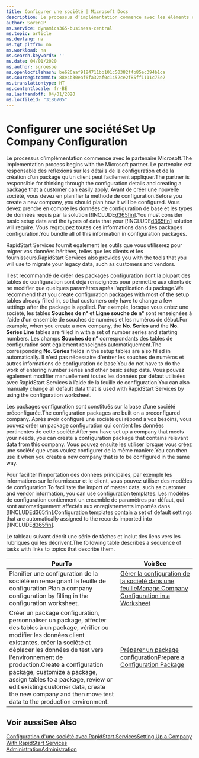 ```yaml
---
title: Configurer une société | Microsoft Docs
description: Le processus d'implémentation commence avec les éléments requis par la solution Business Central. Vous regroupez toutes ces informations dans des packages configuration.
author: SorenGP
ms.service: dynamics365-business-central
ms.topic: article
ms.devlang: na
ms.tgt_pltfrm: na
ms.workload: na
ms.search.keywords: ''
ms.date: 04/01/2020
ms.author: sgroespe
ms.openlocfilehash: be626aaf9184711bb101c50382f4b85ec394b1ca
ms.sourcegitcommit: 88e4b30eaf6fa32af0c1452ce2f85ff1111c75e2
ms.translationtype: HT
ms.contentlocale: fr-BE
ms.lasthandoff: 04/01/2020
ms.locfileid: "3186705"
---
```

# <a name="set-up-company-configuration"></a><span data-ttu-id="9d6b6-104">Configurer une société</span><span class="sxs-lookup"><span data-stu-id="9d6b6-104">Set Up Company Configuration</span></span>
<span data-ttu-id="9d6b6-105">Le processus d’implémentation commence avec le partenaire Microsoft.</span><span class="sxs-lookup"><span data-stu-id="9d6b6-105">The implementation process begins with the Microsoft partner.</span></span> <span data-ttu-id="9d6b6-106">Le partenaire est responsable des réflexions sur les détails de la configuration et de la création d’un package qu’un client peut facilement appliquer.</span><span class="sxs-lookup"><span data-stu-id="9d6b6-106">The partner is responsible for thinking through the configuration details and creating a package that a customer can easily apply.</span></span> <span data-ttu-id="9d6b6-107">Avant de créer une nouvelle société, vous devez en planifier la méthode de configuration.</span><span class="sxs-lookup"><span data-stu-id="9d6b6-107">Before you create a new company, you should plan how it will be configured.</span></span> <span data-ttu-id="9d6b6-108">Vous devez prendre en compte les données de configuration de base et les types de données requis par la solution [!INCLUDE[d365fin](includes/d365fin_md.md)].</span><span class="sxs-lookup"><span data-stu-id="9d6b6-108">You must consider basic setup data and the types of data that your [!INCLUDE[d365fin](includes/d365fin_md.md)] solution will require.</span></span> <span data-ttu-id="9d6b6-109">Vous regroupez toutes ces informations dans des packages configuration.</span><span class="sxs-lookup"><span data-stu-id="9d6b6-109">You bundle all of this information in configuration packages.</span></span>

<span data-ttu-id="9d6b6-110">RapidStart Services fournit également les outils que vous utiliserez pour migrer vos données héritées, telles que les clients et les fournisseurs.</span><span class="sxs-lookup"><span data-stu-id="9d6b6-110">RapidStart Services also provides you with the tools that you will use to migrate your legacy data, such as customers and vendors.</span></span>  

<span data-ttu-id="9d6b6-111">Il est recommandé de créer des packages configuration dont la plupart des tables de configuration sont déjà renseignées pour permettre aux clients de ne modifier que quelques paramètres après l’application du package.</span><span class="sxs-lookup"><span data-stu-id="9d6b6-111">We recommend that you create configuration packages with most of the setup tables already filled in, so that customers only have to change a few settings after the package is applied.</span></span> <span data-ttu-id="9d6b6-112">Par exemple, lorsque vous créez une société, les tables **Souches de n°** et **Ligne souche de n°** sont renseignées à l'aide d'un ensemble de souches de numéros et les numéros de début.</span><span class="sxs-lookup"><span data-stu-id="9d6b6-112">For example, when you create a new company, the **No. Series** and the **No. Series Line** tables are filled in with a set of number series and starting numbers.</span></span> <span data-ttu-id="9d6b6-113">Les champs **Souches de n°** correspondants des tables de configuration sont également renseignés automatiquement.</span><span class="sxs-lookup"><span data-stu-id="9d6b6-113">The corresponding **No. Series** fields in the setup tables are also filled in automatically.</span></span> <span data-ttu-id="9d6b6-114">Il n'est pas nécessaire d'entrer les souches de numéros et autres informations de configuration de base.</span><span class="sxs-lookup"><span data-stu-id="9d6b6-114">You do not have to do the work of entering number series and other basic setup data.</span></span> <span data-ttu-id="9d6b6-115">Vous pouvez également modifier manuellement toutes les données par défaut utilisées avec RapidStart Services à l’aide de la feuille de configuration.</span><span class="sxs-lookup"><span data-stu-id="9d6b6-115">You can also manually change all default data that is used with RapidStart Services by using the configuration worksheet.</span></span>  

<span data-ttu-id="9d6b6-116">Les packages configuration sont constitués sur la base d’une société préconfigurée.</span><span class="sxs-lookup"><span data-stu-id="9d6b6-116">The configuration packages are built on a preconfigured company.</span></span> <span data-ttu-id="9d6b6-117">Après avoir configuré une société qui répond à vos besoins, vous pouvez créer un package configuration qui contient les données pertinentes de cette société.</span><span class="sxs-lookup"><span data-stu-id="9d6b6-117">After you have set up a company that meets your needs, you can create a configuration package that contains relevant data from this company.</span></span> <span data-ttu-id="9d6b6-118">Vous pouvez ensuite les utiliser lorsque vous créez une société que vous voulez configurer de la même manière.</span><span class="sxs-lookup"><span data-stu-id="9d6b6-118">You can then use it when you create a new company that is to be configured in the same way.</span></span>  

<span data-ttu-id="9d6b6-119">Pour faciliter l’importation des données principales, par exemple les informations sur le fournisseur et le client, vous pouvez utiliser des modèles de configuration.</span><span class="sxs-lookup"><span data-stu-id="9d6b6-119">To facilitate the import of master data, such as customer and vendor information, you can use configuration templates.</span></span> <span data-ttu-id="9d6b6-120">Les modèles de configuration contiennent un ensemble de paramètres par défaut, qui sont automatiquement affectés aux enregistrements importés dans [!INCLUDE[d365fin](includes/d365fin_md.md)].</span><span class="sxs-lookup"><span data-stu-id="9d6b6-120">Configuration templates contain a set of default settings that are automatically assigned to the records imported into [!INCLUDE[d365fin](includes/d365fin_md.md)].</span></span>

<span data-ttu-id="9d6b6-121">Le tableau suivant décrit une série de tâches et inclut des liens vers les rubriques qui les décrivent.</span><span class="sxs-lookup"><span data-stu-id="9d6b6-121">The following table describes a sequence of tasks with links to topics that describe them.</span></span>

|<span data-ttu-id="9d6b6-122">**Pour**</span><span class="sxs-lookup"><span data-stu-id="9d6b6-122">**To**</span></span>|<span data-ttu-id="9d6b6-123">**Voir**</span><span class="sxs-lookup"><span data-stu-id="9d6b6-123">**See**</span></span>|  
|------------|-------------|  
|<span data-ttu-id="9d6b6-124">Planifier une configuration de la société en renseignant la feuille de configuration.</span><span class="sxs-lookup"><span data-stu-id="9d6b6-124">Plan a company configuration by filling in the configuration worksheet.</span></span>|[<span data-ttu-id="9d6b6-125">Gérer la configuration de la société dans une feuille</span><span class="sxs-lookup"><span data-stu-id="9d6b6-125">Manage Company Configuration in a Worksheet</span></span>](admin-how-to-manage-company-configuration-in-a-worksheet.md)|  
|<span data-ttu-id="9d6b6-126">Créer un package configuration, personnaliser un package, affecter des tables à un package, vérifier ou modifier les données client existantes, créer la société et déplacer les données de test vers l'environnement de production.</span><span class="sxs-lookup"><span data-stu-id="9d6b6-126">Create a configuration package, customize a package, assign tables to a package, review or edit existing customer data, create the new company and then move test data to the production environment.</span></span>|[<span data-ttu-id="9d6b6-127">Préparer un package configuration</span><span class="sxs-lookup"><span data-stu-id="9d6b6-127">Prepare a Configuration Package</span></span>](admin-how-to-prepare-a-configuration-package.md)| 

## <a name="see-also"></a><span data-ttu-id="9d6b6-128">Voir aussi</span><span class="sxs-lookup"><span data-stu-id="9d6b6-128">See Also</span></span>  
[<span data-ttu-id="9d6b6-129">Configuration d'une société avec RapidStart Services</span><span class="sxs-lookup"><span data-stu-id="9d6b6-129">Setting Up a Company With RapidStart Services</span></span>](admin-set-up-a-company-with-rapidstart.md)  
[<span data-ttu-id="9d6b6-130">Administration</span><span class="sxs-lookup"><span data-stu-id="9d6b6-130">Administration</span></span>](admin-setup-and-administration.md)

